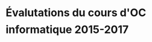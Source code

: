 # Évalutations du cours d'OC informatique 2015-2017

<!--
## Installation

### Prérequis

Il faut commencer par installer Python 3 sur la machine pour pouvoir exécuter les commandes suivantes. De plus, les commandes suivantes doivent être installées

* `pip`
* `virtualenv`

### Installation de Sphinx

Pour installer ce template Sphinx, il suffit de se trouver dans un terminal Linux disposant de la command `git` et de faire

```{bash}
# Cloner le dépôt
git clone https://donnerc@bitbucket.org/donnerc/tm-inf-template.git
cd tm-inf-template

# Création de l'environnement virtuel
virtualenv-3.4 venv

# Activer l'environnement virtual Python
source venv/bin/activate

# Installation de Sphinx et autres dépendances
pip install -r requirements.txt
```

## Compilation en HTML

Pour compiler les fichiers Sphinx en HTML, il faut entrer la commande suivante depuis le dossier racine du projet contenant le fichier `Makefile` :

```{bash}
make livehtml
```

## Visualisation des pages HTML générées

### Depuis une machine de développement locale

Il suffit ensuite, pour visualiser le résultat, de visiter http://localhost:8080/ dans le navigateur Web.

### Avec Cloud9

Il faut visiter l'url affichée dans le terminal Cloud9 lors de la compilation

## Génération du PDF 

Pour générer le fichier PDF, il suffit de faire 

```{bash}
make tmpdf
```

et de se rendre dans le dossier `build/latex/` pour ouvrir le fichier `tm-ecrit.pdf` généré par LaTeX. Cette opération nécessite d'installer LaTeX sur la machine.

## Faire un fork du dépôt

Il peut être pratique de faire un fork du dépôt https://bitbucket.org/donnerc/tm-inf-template avant de le cloner sur votre machine. Cela vous permettra de travailler dans votre propre copier et de pouvoir modifier le dépôt git.


# Ressources

Se référer aux dépôts suivants qui ont été largement utilisés :

* https://github.com/GaretJax/sphinx-autobuild (LiveReload de la documentation)

-->

